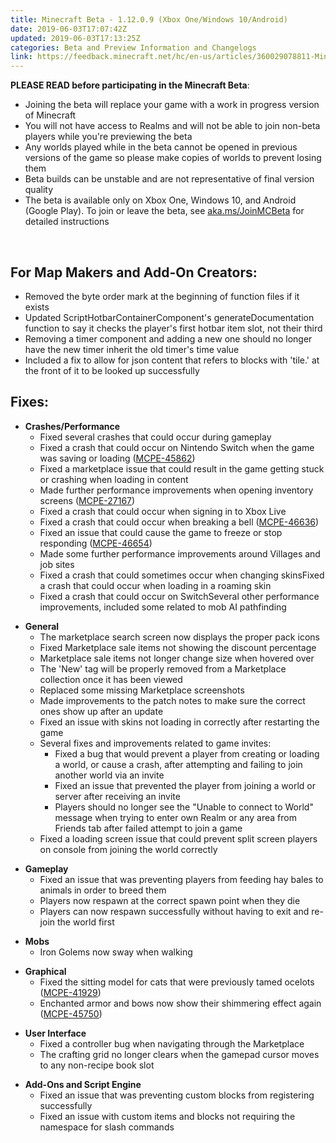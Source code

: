 ```yaml
---
title: Minecraft Beta - 1.12.0.9 (Xbox One/Windows 10/Android)
date: 2019-06-03T17:07:42Z
updated: 2019-06-03T17:13:25Z
categories: Beta and Preview Information and Changelogs
link: https://feedback.minecraft.net/hc/en-us/articles/360029078811-Minecraft-Beta-1-12-0-9-Xbox-One-Windows-10-Android
---
```


**PLEASE READ before participating in the Minecraft Beta**:

- Joining the beta will replace your game with a work in progress version of Minecraft
- You will not have access to Realms and will not be able to join non-beta players while you're previewing the beta
- Any worlds played while in the beta cannot be opened in previous versions of the game so please make copies of worlds to prevent losing them
- Beta builds can be unstable and are not representative of final version quality
- The beta is available only on Xbox One, Windows 10, and Android (Google Play). To join or leave the beta, see [aka.ms/JoinMCBeta](https://aka.ms/JoinMCBeta) for detailed instructions

 

## For Map Makers and Add-On Creators:

- Removed the byte order mark at the beginning of function files if it exists
- Updated ScriptHotbarContainerComponent's generateDocumentation function to say it checks the player's first hotbar item slot, not their third
- Removing a timer component and adding a new one should no longer have the new timer inherit the old timer's time value
- Included a fix to allow for json content that refers to blocks with 'tile.' at the front of it to be looked up successfully 

## Fixes:

- **Crashes/Performance**
  - Fixed several crashes that could occur during gameplay 
  - Fixed a crash that could occur on Nintendo Switch when the game was saving or loading ([MCPE-45862](https://bugs.mojang.com/browse/MCPE-45862))
  - Fixed a marketplace issue that could result in the game getting stuck or crashing when loading in content
  - Made further performance improvements when opening inventory screens ([MCPE-27167](https://bugs.mojang.com/browse/MCPE-27167))
  - Fixed a crash that could occur when signing in to Xbox Live
  - Fixed a crash that could occur when breaking a bell ([MCPE-46636](https://bugs.mojang.com/browse/MCPE-46636))
  - Fixed an issue that could cause the game to freeze or stop responding ([MCPE-46654](https://bugs.mojang.com/browse/MCPE-46654))
  - Made some further performance improvements around Villages and job sites
  - Fixed a crash that could sometimes occur when changing skinsFixed a crash that could occur when loading in a roaming skin
  - Fixed a crash that could occur on SwitchSeveral other performance improvements, included some related to mob AI pathfinding 

<!-- -->

- **General**
  - The marketplace search screen now displays the proper pack icons
  - Fixed Marketplace sale items not showing the discount percentage
  - Marketplace sale items not longer change size when hovered over
  - The 'New' tag will be properly removed from a Marketplace collection once it has been viewed
  - Replaced some missing Marketplace screenshots
  - Made improvements to the patch notes to make sure the correct ones show up after an update
  - Fixed an issue with skins not loading in correctly after restarting the game 
  - Several fixes and improvements related to game invites:
    - Fixed a bug that would prevent a player from creating or loading a world, or cause a crash, after attempting and failing to join another world via an invite
    - Fixed an issue that prevented the player from joining a world or server after receiving an invite
    - Players should no longer see the "Unable to connect to World" message when trying to enter own Realm or any area from Friends tab after failed attempt to join a game
  - Fixed a loading screen issue that could prevent split screen players on console from joining the world correctly 

<!-- -->

- **Gameplay**
  - Fixed an issue that was preventing players from feeding hay bales to animals in order to breed them
  - Players now respawn at the correct spawn point when they die
  - Players can now respawn successfully without having to exit and re-join the world first  

<!-- -->

- **Mobs**
  - Iron Golems now sway when walking 

<!-- -->

- **Graphical**
  - Fixed the sitting model for cats that were previously tamed ocelots ([MCPE-41929](https://bugs.mojang.com/browse/MCPE-41929))
  - Enchanted armor and bows now show their shimmering effect again ([MCPE-45750](https://bugs.mojang.com/browse/MCPE-45750)) 

<!-- -->

- **User Interface**
  - Fixed a controller bug when navigating through the Marketplace
  - The crafting grid no longer clears when the gamepad cursor moves to any non-recipe book slot 

<!-- -->

- **Add-Ons and Script Engine**
  - Fixed an issue that was preventing custom blocks from registering successfully
  - Fixed an issue with custom items and blocks not requiring the namespace for slash commands

